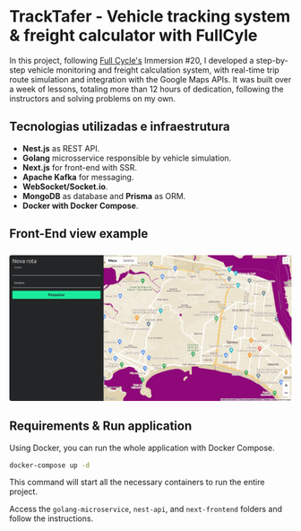 # TrackTafer - Vehicle tracking system & freight calculator with FullCyle

In this project, following [Full Cycle's](https://github.com/devfullcycle) Immersion #20, I developed a step-by-step vehicle monitoring and freight calculation system, with real-time trip route simulation and integration with the Google Maps APIs.
It was built over a week of lessons, totaling more than 12 hours of dedication, following the instructors and solving problems on my own.

## Tecnologias utilizadas e infraestrutura

- **Nest.js** as REST API.
- **Golang** microsservice responsible by vehicle simulation.
- **Next.js** for front-end with SSR.
- **Apache Kafka** for messaging.
- **WebSocket/Socket.io**.
- **MongoDB** as database and **Prisma** as ORM.
- **Docker with Docker Compose**.

## Front-End view example

<img src="front-image.png" style="border-radius: 4px; margin-top:8px" />

## Requirements & Run application

Using Docker, you can run the whole application with Docker Compose.

```bash
docker-compose up -d
```

This command will start all the necessary containers to run the entire project.

Access the `golang-microservice`, `nest-api`, and `next-frontend` folders and follow the instructions.
